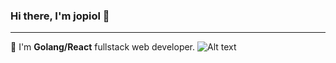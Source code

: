 ### Hi there, I'm jopiol 👋
-------------------
📏 I'm <strong>Golang/React</strong> fullstack web developer. ![Alt text]([image_url](https://upload.wikimedia.org/wikipedia/commons/thumb/0/05/Go_Logo_Blue.svg/2560px-Go_Logo_Blue.svg.png)https://upload.wikimedia.org/wikipedia/commons/thumb/0/05/Go_Logo_Blue.svg/2560px-Go_Logo_Blue.svg.png)

